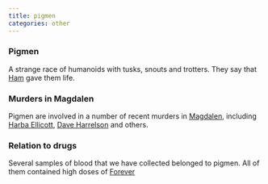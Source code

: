 ```yaml
---
title: pigmen
categories: other
---
```


### Pigmen
A strange race of humanoids with tusks, snouts and trotters. They say that [Ham](Ham) gave them life.

### Murders in Magdalen
Pigmen are involved in a number of recent murders in [Magdalen](Magdalen), including [Harba Ellicott](HarbaEllicott), [Dave Harrelson](DaveHarrelson) and others.

### Relation to drugs
Several samples of blood that we have collected belonged to pigmen. All of them contained high doses of [Forever](Forever)
